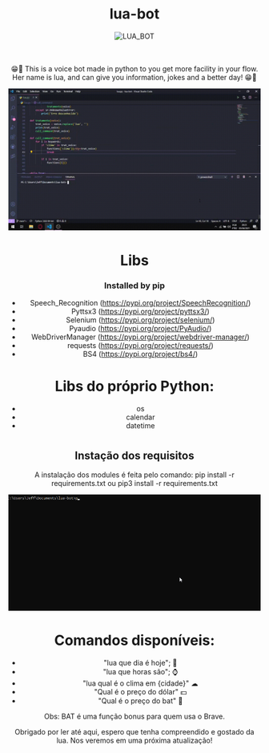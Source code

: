 <center> <h1> lua-bot </h1> <center>

<center> <img src="./github/icone.ico" alt="LUA_BOT" width="100"> <center>
<br>
<br>

<p align="center"> 😁🤖 This is a voice bot made in python to you get more facility in your flow. Her name is lua, and can give you information, jokes and a better day! 😁🤖</p>

<img src="./github/gif_lua.gif" alt="Clima">

#

<h1> Libs </h1> 

<h3> Installed by pip </h3>

- Speech_Recognition (https://pypi.org/project/SpeechRecognition/)
- Pyttsx3 (https://pypi.org/project/pyttsx3/)
- Selenium (https://pypi.org/project/selenium/)
- Pyaudio (https://pypi.org/project/PyAudio/)
- WebDriverManager (https://pypi.org/project/webdriver-manager/)
- requests (https://pypi.org/project/requests/)
- BS4 (https://pypi.org/project/bs4/)

#

<h1> Libs do próprio Python: </h1>

- os
- calendar
- datetime

#

<h2> Instação dos requisitos </h2>

<p> A instalação dos modules é feita pelo comando: pip install -r requirements.txt ou pip3 install -r requirements.txt </p>

<img src="./github/requirements.gif" alt="INSTALATION">

#

<h1> Comandos disponíveis: </h1>

- "lua que dia é hoje"; 📅
- "lua que horas são"; ⌚
- "lua qual é o clima em {cidade}" ☁
- "Qual é o preço do dólar" 💵
- "Qual é o preço do bat" 🦇

Obs: BAT é uma função bonus para quem usa o Brave.

<p> Obrigado por ler até aqui, espero que tenha compreendido e gostado da lua. Nos veremos em uma próxima atualização! </p>
